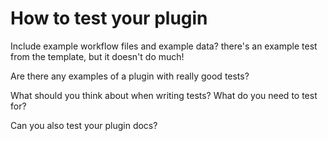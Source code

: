 # How to test your plugin

Include example workflow files and example data? there's an example test from the template, but it doesn't do much!

Are there any examples of a plugin with really good tests?

What should you think about when writing tests? What do you need to test for?

Can you also test your plugin docs?
